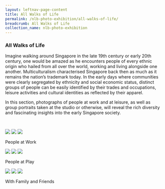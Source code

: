 ```yaml
---
layout: leftnav-page-content
title: All Walks of Life
permalink: /nlb-photo-exhibition/all-walks-of-life/
breadcrumb: All Walks of Life
collection_name: nlb-photo-exhibition
---
```


### **All Walks of Life**

Imagine walking around Singapore in the late 19th century or early 20th century, one would be amazed as he encounters people of every ethnic origin who hailed from all over the world, working and living alongside one another. Multiculturalism characterised Singapore back then as much as it remains the nation’s trademark today. In the early days where communities were clearly segregated by ethnicity and social economic status, distinct groups of people can be easily identified by their trades and occupations, leisure activities and cultural identities as reflected by their apparel.

In this section, photographs of people at work and at leisure, as well as group portraits taken at the studio or otherwise, will reveal the rich diversity and fascinating insights into the early Singapore society.

<p>&nbsp;</p>

<div class="category-stacked-area">
  
<div class="photo-stacked-wrap">
  <div class="photos">
    <img class="photo-lv-1" src="/images/with-family-and-friends/work-photo-stack-1.png">
    <img class="photo-lv-2" src="/images/with-family-and-friends/work-photo-stack-2.png">
    <img class="photo-lv-3" src="/images/with-family-and-friends/work-photo-stack-3.png">
  </div>
  <p>People at Work</p>
  <a class="cover" href="/nlb-photo-exhibition/places-of-power-and-worship/people-at-work"></a>
</div> 
  
<div class="photo-stacked-wrap">
  <div class="photos">
    <img class="photo-lv-1" src="/images/power-and-worship/play-photo-stack-1.png">
    <img class="photo-lv-2" src="/images/power-and-worship/play-photo-stack-2.png">
    <img class="photo-lv-3" src="/images/power-and-worship/play-photo-stack-3.png">
  </div>
  <p>People at Play</p>
  <a class="cover" href="/nlb-photo-exhibition/places-of-power-and-worship/people-at-play/"></a>
</div>

</div>

<div class="category-stacked-area">
  
<div class="photo-stacked-wrap">
  <div class="photos">
    <img class="photo-lv-1" src="/images/power-and-worship/family-photo-stack-1.png">
    <img class="photo-lv-2" src="/images/power-and-worship/family-photo-stack-2.png">
    <img class="photo-lv-3" src="/images/power-and-worship/family-photo-stack-3.png">
  </div>
  <p>With Family and Friends</p>
  <a class="cover" href="/nlb-photo-exhibition/places-of-power-and-worship/with-family-and-friends/"></a>
</div> 

</div>

